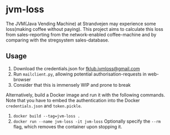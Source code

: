 # jvm-loss
The JVM(Java Vending Machine) at Strandvejen may experience some loss(making coffee without paying). This project aims to calculate this loss from sales-reporting from the network-enabled coffee-machine and by comparing with the stregsystem sales-database.

## Usage
1. Download the credentials.json for fklub.jvmloss@gmail.com
1. Run `mailclient.py`, allowing potential authorisation-requests in web-browser
1. Consider that this is immensely WIP and prone to break

Alternatively, build a Docker image and run it with the following commands. Note that you have to embed the authentication into the Docker `credentials.json` and `token.pickle`.
1. `docker build --tag=jvm-loss .`
1. `docker run --name jvm-loss -it jvm-loss` Optionally specify the `--rm` flag, which removes the container upon stopping it.

